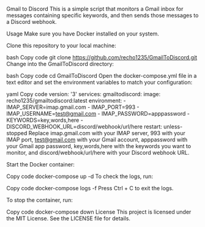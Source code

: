 Gmail to Discord
This is a simple script that monitors a Gmail inbox for messages containing specific keywords, and then sends those messages to a Discord webhook.

Usage
Make sure you have Docker installed on your system.

Clone this repository to your local machine:

bash
Copy code
git clone https://github.com/recho1235/GmailToDiscord.git
Change into the GmailToDiscord directory:

bash
Copy code
cd GmailToDiscord
Open the docker-compose.yml file in a text editor and set the environment variables to match your configuration:

yaml
Copy code
version: '3'
services:
  gmailtodiscord:
    image: recho1235/gmailtodiscord:latest
    environment:
    - IMAP_SERVER=imap.gmail.com
    - IMAP_PORT=993
    - IMAP_USERNAME=test@gmail.com
    - IMAP_PASSWORD=apppassword
    - KEYWORDS=key,words,here
    - DISCORD_WEBHOOK_URL=discord/webhook/url/here
    restart: unless-stopped
Replace imap.gmail.com with your IMAP server, 993 with your IMAP port, test@gmail.com with your Gmail account, apppassword with your Gmail app password, key,words,here with the keywords you want to monitor, and discord/webhook/url/here with your Discord webhook URL.

Start the Docker container:

Copy code
docker-compose up -d
To check the logs, run:

Copy code
docker-compose logs -f
Press Ctrl + C to exit the logs.

To stop the container, run:

Copy code
docker-compose down
License
This project is licensed under the MIT License. See the LICENSE file for details.
